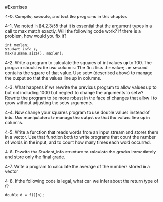 #Exercises

4-0. Compile, execute, and test the programs in this chapter.

4-1. We noted in §4.2.3/65 that it is essential that the argument types in a call to max match exactly. Will the following code work? If there is a problem, how would you fix it?
```
int maxlen;
Student_info s;
max(s.name.size(), maxlen);
```
4-2. Write a program to calculate the squares of int values up to 100. The program should write two columns: The first lists the value; the second contains the square of that value. Use setw (described above) to manage the output so that the values line up in columns.

4-3. What happens if we rewrite the previous program to allow values up to but not including 1000 but neglect to change the arguments to setw? Rewrite the program to be more robust in the face of changes that allow i to grow without adjusting the setw arguments.

4-4. Now change your squares program to use double values instead of ints. Use manipulators to manage the output so that the values line up in columns.

4-5. Write a function that reads words from an input stream and stores them in a vector. Use that function both to write programs that count the number of words in the input, and to count how many times each word occurred.

4-6. Rewrite the Student_info structure to calculate the grades immediately and store only the final grade.

4-7. Write a program to calculate the average of the numbers stored in a vector<double>.

4-8. If the following code is legal, what can we infer about the return type of f?
```
double d = f()[n];
```
